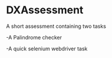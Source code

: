 # DXAssessment

A short assessment containing two tasks

-A Palindrome checker

-A quick selenium webdriver task
